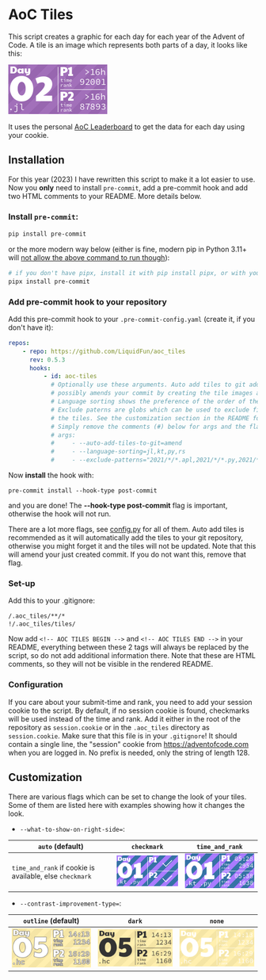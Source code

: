 # AoC Tiles

This script creates a graphic for each day for each year of the Advent of Code. 
A tile is an image which represents both parts of a day, it looks like this:

![AoC Tiles](examples/basic.png)

It uses the personal [AoC Leaderboard](https://adventofcode.com/2023/leaderboard/self) to get the data for each day using your cookie. 


## Installation

For this year (2023) I have rewritten this script to make it a lot easier to use. 
Now you **only** need to install `pre-commit`, add a pre-commit hook and add two HTML comments to your README. More details below.

### Install `pre-commit`:

```bash
pip install pre-commit
```

or the more modern way below (either is fine, modern pip in Python 3.11+ 
will [not allow the above command to run though](https://veronneau.org/python-311-pip-and-breaking-system-packages.html)):

```bash
# if you don't have pipx, install it with pip install pipx, or with your package manager
pipx install pre-commit  
```

### Add pre-commit hook to your repository

Add this pre-commit hook to your `.pre-commit-config.yaml` (create it, if you don't have it):

```yaml
repos:
    - repo: https://github.com/LiquidFun/aoc_tiles
      rev: 0.5.3
      hooks:
          - id: aoc-tiles
            # Optionally use these arguments. Auto add tiles to git adds the tiles to git,
            # possibly amends your commit by creating the tile images and updating the README.
            # Language sorting shows the preference of the order of the languages to use.
            # Exclude paterns are globs which can be used to exclude files when creating
            # the tiles. See the customization section in the README for more flags.
            # Simply remove the comments (#) below for args and the flags you want.
            # args:
            #     - --auto-add-tiles-to-git=amend
            #     - --language-sorting=jl,kt,py,rs
            #     - --exclude-patterns="2021/*/*.apl,2021/*/*.py,2021/*/*.cpp"
```

Now **install** the hook with:

```
pre-commit install --hook-type post-commit
```  

and you are done! The **--hook-type post-commit** flag is important, otherwise the hook will not run.

There are a lot more flags, see [config.py](./aoc_tiles/config.py) for all of them.
Auto add tiles is recommended as it will automatically add the tiles to your git repository, otherwise you might
forget it and the tiles will not be updated. Note that this will amend your just created commit. If you do not want
this, remove that flag.


### Set-up

Add this to your .gitignore:

```
/.aoc_tiles/**/*
!/.aoc_tiles/tiles/
```

Now add `<!-- AOC TILES BEGIN -->` and `<!-- AOC TILES END -->` in your README, everything between these 2 tags
will always be replaced by the script, so do not add additional information there. Note that these are HTML comments,
so they will not be visible in the rendered README.

### Configuration

If you care about your submit-time and rank, you need to add your session cookie to the script. 
By default, if no session cookie is found, checkmarks will be used instead of the time and rank.
Add it either in the root of the repository as `session.cookie` or in the `.aoc_tiles` directory as `session.cookie`.
Make sure that this file is in your `.gitignore`!
It should contain a single line, the "session" cookie from https://adventofcode.com when you are logged in. 
No prefix is needed, only the string of length 128.



## Customization

There are various flags which can be set to change the look of your tiles. Some of them are listed here
with examples showing how it changes the look.

<!-- **Note that in order to regenerate images you have to either delete the images or delete the .aoc-tiles-cache!** -->

* `--what-to-show-on-right-side=`:

| `auto` (default)                                         | `checkmark`               | `time_and_rank`                |
|----------------------------------------------------------|---------------------------|--------------------------------|
| `time_and_rank` if cookie is available, else `checkmark` | ![](examples/01checkmarks.png) | ![](examples/01basic.png) |

* `--contrast-improvement-type=`:

| `outline` (default)          | `dark`                 | `none`                 |
|-----------------------------|--------------------------|--------------------------|
| ![](examples/05outline.png) | ![](examples/05dark.png) | ![](examples/05none.png) |
